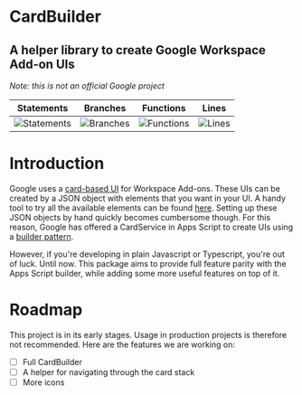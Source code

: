# CardBuilder
**A helper library to create Google Workspace Add-on UIs**
---
*Note: this is not an official Google project*

| Statements                  | Branches                | Functions                 | Lines             |
| --------------------------- | ----------------------- | ------------------------- | ----------------- |
| ![Statements](https://img.shields.io/badge/statements-81.56%25-yellow.svg?style=flat) | ![Branches](https://img.shields.io/badge/branches-76.85%25-red.svg?style=flat) | ![Functions](https://img.shields.io/badge/functions-82.25%25-yellow.svg?style=flat) | ![Lines](https://img.shields.io/badge/lines-82.28%25-yellow.svg?style=flat) |

# Introduction
Google uses a [card-based UI](https://developers.google.com/apps-script/add-ons/concepts/card-interfaces) for Workspace Add-ons. These UIs can be created by a JSON object with elements that you want in your UI. A handy tool to try all the available elements can be found [here](https://addons.gsuite.google.com/uikit/builder).
Setting up these JSON objects by hand quickly becomes cumbersome though. For this reason, Google has offered a CardService in Apps Script to create UIs using a [builder pattern](https://refactoring.guru/design-patterns/builder).

However, if you're developing in plain Javascript or Typescript, you're out of luck. Until now. This package aims to provide full feature parity with the Apps Script builder, while adding some more useful features on top of it.

# Roadmap
This project is in its early stages. Usage in production projects is therefore not recommended.
Here are the features we are working on:

- [ ] Full CardBuilder
- [ ] A helper for navigating through the card stack
- [ ] More icons
